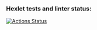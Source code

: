 ### Hexlet tests and linter status:
[![Actions Status](https://github.com/Artemka1989/python-project-50/workflows/hexlet-check/badge.svg)](https://github.com/Artemka1989/python-project-50/actions)